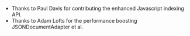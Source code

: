 
* Thanks to Paul Davis for contributing the enhanced Javascript indexing API.
* Thanks to Adam Lofts for the performance boosting JSONDocumentAdapter et al.

